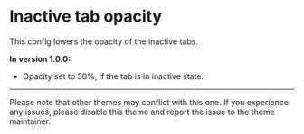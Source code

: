 # Inactive tab opacity

This config lowers the opacity of the inactive tabs. 

**In version 1.0.0:**
- Opacity set to 50%, if the tab is in inactive state.

---

Please note that other themes may conflict with this one. If you experience any issues, please disable this theme and report the issue to the theme maintainer.
